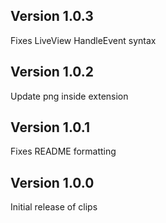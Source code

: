 ## Version 1.0.3
Fixes LiveView HandleEvent syntax

## Version 1.0.2
Update png inside extension

## Version 1.0.1
Fixes README formatting

## Version 1.0.0
Initial release of clips
